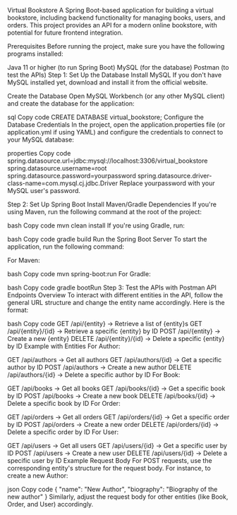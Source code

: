 Virtual Bookstore
A Spring Boot-based application for building a virtual bookstore, including backend functionality for managing books, users, and orders. This project provides an API for a modern online bookstore, with potential for future frontend integration.

Prerequisites
Before running the project, make sure you have the following programs installed:

Java 11 or higher (to run Spring Boot)
MySQL (for the database)
Postman (to test the APIs)
Step 1: Set Up the Database
Install MySQL
If you don't have MySQL installed yet, download and install it from the official website.

Create the Database
Open MySQL Workbench (or any other MySQL client) and create the database for the application:

sql
Copy code
CREATE DATABASE virtual_bookstore;
Configure the Database Credentials
In the project, open the application.properties file (or application.yml if using YAML) and configure the credentials to connect to your MySQL database:

properties
Copy code
spring.datasource.url=jdbc:mysql://localhost:3306/virtual_bookstore
spring.datasource.username=root
spring.datasource.password=yourpassword
spring.datasource.driver-class-name=com.mysql.cj.jdbc.Driver
Replace yourpassword with your MySQL user's password.

Step 2: Set Up Spring Boot
Install Maven/Gradle Dependencies
If you're using Maven, run the following command at the root of the project:

bash
Copy code
mvn clean install
If you're using Gradle, run:

bash
Copy code
gradle build
Run the Spring Boot Server
To start the application, run the following command:

For Maven:

bash
Copy code
mvn spring-boot:run
For Gradle:

bash
Copy code
gradle bootRun
Step 3: Test the APIs with Postman
API Endpoints Overview
To interact with different entities in the API, follow the general URL structure and change the entity name accordingly. Here is the format:

bash
Copy code
GET /api/{entity}             -> Retrieve a list of {entity}s
GET /api/{entity}/{id}         -> Retrieve a specific {entity} by ID
POST /api/{entity}             -> Create a new {entity}
DELETE /api/{entity}/{id}      -> Delete a specific {entity} by ID
Example with Entities
For Author:

GET /api/authors -> Get all authors
GET /api/authors/{id} -> Get a specific author by ID
POST /api/authors -> Create a new author
DELETE /api/authors/{id} -> Delete a specific author by ID
For Book:

GET /api/books -> Get all books
GET /api/books/{id} -> Get a specific book by ID
POST /api/books -> Create a new book
DELETE /api/books/{id} -> Delete a specific book by ID
For Order:

GET /api/orders -> Get all orders
GET /api/orders/{id} -> Get a specific order by ID
POST /api/orders -> Create a new order
DELETE /api/orders/{id} -> Delete a specific order by ID
For User:

GET /api/users -> Get all users
GET /api/users/{id} -> Get a specific user by ID
POST /api/users -> Create a new user
DELETE /api/users/{id} -> Delete a specific user by ID
Example Request Body
For POST requests, use the corresponding entity's structure for the request body. For instance, to create a new Author:

json
Copy code
{
  "name": "New Author",
  "biography": "Biography of the new author"
}
Similarly, adjust the request body for other entities (like Book, Order, and User) accordingly.
